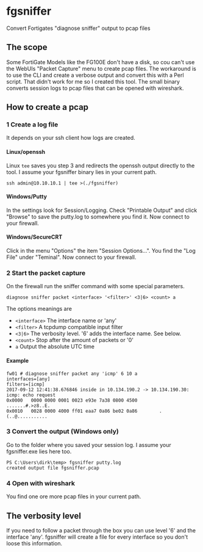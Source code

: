 # fgsniffer
Convert Fortigates "diagnose sniffer" output to pcap files  

## The scope
Some FortiGate Models like the FG100E don't have a disk, so cou can't use the WebUIs "Packet Capture" menu to create pcap files. The workaround is to use the CLI and create a verbose output and convert this with a Perl script. That didn't work for me so I created this tool. The small binary converts session logs to pcap files that can be opened with wireshark.

## How to create a pcap
### 1 Create a log file
It depends on your ssh client how logs are created. 
#### Linux/openssh
Linux `tee` saves you step 3 and redirects the openssh output directly to the tool. I assume your fgsniffer binary lies in your current path.
```
ssh admin@10.10.10.1 | tee >(./fgsniffer)
```
#### Windows/Putty
In the settings look for Session/Logging. Check "Printable Output" and click "Browse" to save the putty.log to somewhere you find it.
Now connect to your firewall.
#### Windows/SecureCRT
Click in the menu "Options" the item "Session Options...". You find the "Log File" under "Teminal".
Now connect to your firewall.

### 2 Start the packet capture
On the firewall run the sniffer command with some special parameters. 
```
diagnose sniffer packet <interface> '<filter>' <3|6> <count> a
```
The options meanings are
- `<interface>` The interface name or 'any'
- `<filter>` A tcpdump compatible input filter 
- `<3|6>` The verbosity level. '6' adds the interface name. See below.
- `<count>` Stop after the amount of packets or '0'  
- `a` Output the absolute UTC time

#### Example
```
fw01 # diagnose sniffer packet any 'icmp' 6 10 a
interfaces=[any]
filters=[icmp]
2017-09-12 12:41:38.676846 inside in 10.134.190.2 -> 10.134.190.30: icmp: echo request
0x0000   0000 0000 0001 0023 e93e 7a38 0800 4500        .......#.>z8..E.
0x0010   0028 0000 4000 ff01 eaa7 0a86 be02 0a86        .(..@...........
```


### 3 Convert the output (Windows only)
Go to the folder where you saved your session log. I assume your fgsniffer.exe lies here too.
```
PS C:\Users\dirk\temp> fgsniffer putty.log
created output file fgsniffer.pcap
```
### 4 Open with wireshark
You find one ore more pcap files in your current path.

## The verbosity level
If you need to follow a packet through the box you can use level '6' and the interface 'any'. fgsniffer will create a file for every interface so you don't loose this information. 
